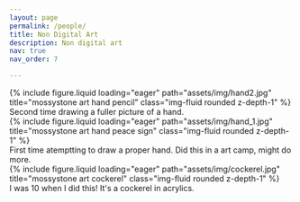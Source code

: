 ```yaml
---
layout: page
permalink: /people/
title: Non Digital Art
description: Non digital art
nav: true
nav_order: 7

---
```



<div class="row">
    <div class="col-sm mt-3 mt-md-0">
        {% include figure.liquid loading="eager" path="assets/img/hand2.jpg" title="mossystone art hand pencil" class="img-fluid rounded z-depth-1" %}
    </div>
</div>
<div class="caption">
    Second time drawing a fuller picture of a hand.
</div>


<div class="row">
    <div class="col-sm mt-3 mt-md-0">
        {% include figure.liquid loading="eager" path="assets/img/hand_1.jpg" title="mossystone art hand peace sign" class="img-fluid rounded z-depth-1" %}
    </div>
</div>
<div class="caption">
    First time atemptting to draw a proper hand. Did this in a art camp, might do more.
</div>


<div class="row">
    <div class="col-sm mt-3 mt-md-0">
        {% include figure.liquid loading="eager" path="assets/img/cockerel.jpg" title="mossystone art cockerel" class="img-fluid rounded z-depth-1" %}
    </div>
</div>
<div class="caption">
    I was 10 when I did this! It's a cockerel in acrylics.
</div>


